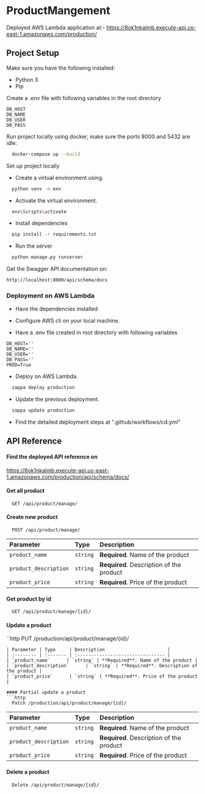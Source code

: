 
# ProductMangement

Deployed AWS Lambda application at:- https://8ok1nkalmb.execute-api.us-east-1.amazonaws.com/production/

## Project Setup

Make sure you have the following installed:
- Python 3
- Pip

Create a .env file with following variables in the root directory
```
DB_HOST
DB_NAME
DB_USER
DB_PASS
```

Run project locally using docker, make sure the ports 8000 and 5432 are idle:

```bash
  docker-compose up --build
```
Set up project locally

- Create a virtual environment using.
```bash
  python venv -m env
```
- Activate the virtual environment.
```bash
  env\Scripts\activate
```
- Install dependencies
```bash
  pip install -r requirements.txt
```
- Run the server
```bash
  python manage.py runserver
```
Get the Swagger API documentation on:
```bash
http://localhost:8000/api/schema/docs
```

### Deployment on AWS Lambda
- Have the dependencies installed

- Configure AWS cli on your local machine.

- Have a .env file created in root directory with following variables
```
DB_HOST=''
DB_NAME=''
DB_USER=''
DB_PASS=''
PROD=True
```
- Deploy on AWS Lambda.
```bash
  zappa deploy production
```
- Update the previous deployment.
```bash
  zappa update production
```
- Find the detailed deployment steps at ".github/workflows/cd.yml"
## API Reference

#### Find the deployed API reference on 
https://8ok1nkalmb.execute-api.us-east-1.amazonaws.com/production/api/schema/docs/


#### Get all product

```http
  GET /api/product/manage/
```

#### Create new product

```http
  POST /api/product/manage/
```

| Parameter | Type     | Description                       |
| :-------- | :------- | :-------------------------------- |
| `product_name`      | `string` | **Required**. Name of the product |
| `product_description`      | `string` | **Required**. Description of the product |
| `product_price`      | `string` | **Required**. Price of the product |


#### Get product by id

```http
  GET /api/product/manage/{id}/
```

#### Update a product

``http
  PUT /production/api/product/manage/{id}/
```
| Parameter | Type     | Description                       |
| :-------- | :------- | :-------------------------------- |
| `product_name`      | `string` | **Required**. Name of the product |
| `product_description`      | `string` | **Required**. Description of the product |
| `product_price`      | `string` | **Required**. Price of the product |

#### Partial update a product
```http
  Patch /production/api/product/manage/{id}/
```
| Parameter | Type     | Description                       |
| :-------- | :------- | :-------------------------------- |
| `product_name`      | `string` | **Required**. Name of the product |
| `product_description`      | `string` | **Required**. Description of the product |
| `product_price`      | `string` | **Required**. Price of the product |

#### Delete a product
```http
  Delete /api/product/manage/{id}/
```
